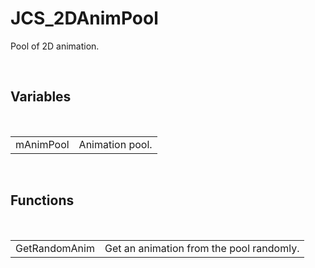 <div id="content-header">
  <h1>JCS_2DAnimPool</h1>
</div>

<p>
  Pool of 2D animation.
</p>


<br/>
<h2>Variables</h2>
<br/>

<table>
  <tr>
    <td>mAnimPool</td>
    <td>Animation pool.</td>
  </tr>
</table>


<br/>
<h2>Functions</h2>
<br/>

<table>
  <tr>
    <td>GetRandomAnim</td>
    <td>Get an animation from the pool randomly.</td>
  </tr>
</table>
